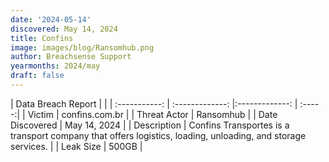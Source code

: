 ```yaml
---
date: '2024-05-14'
discovered: May 14, 2024
title: Confins
image: images/blog/Ransomhub.png
author: Breachsense Support
yearmonths: 2024/may
draft: false
---
```


| Data Breach Report           |              | 
| :-----------: | :-------------:     |:-------------:    | :-----:|
| Victim      | confins.com.br      | 
| Threat Actor      | Ransomhub      | 
| Date Discovered      | May 14, 2024      | 
| Description      | Confins Transportes is a transport company that offers logistics, loading, unloading, and storage services.      | 
| Leak Size      | 500GB      | 

